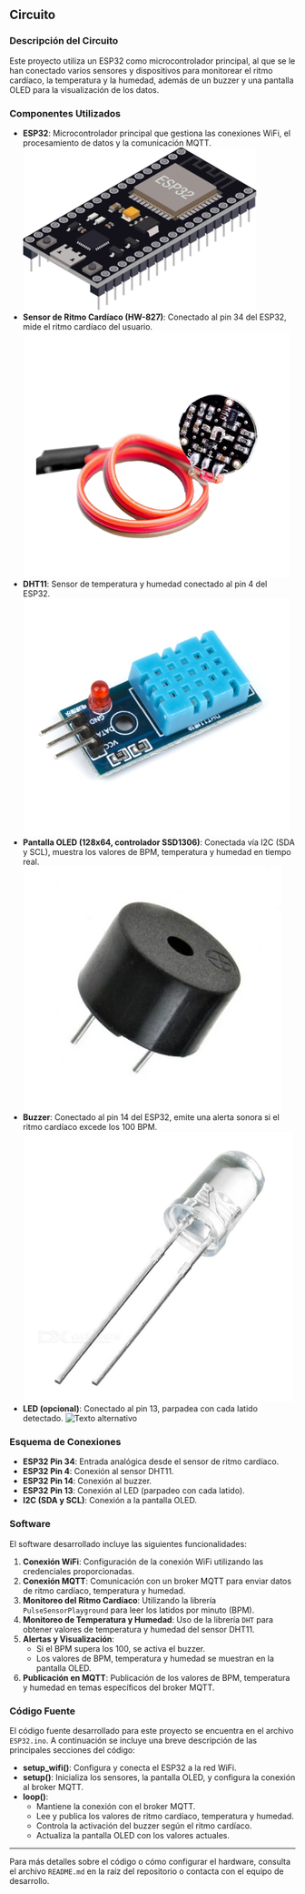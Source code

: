 ## Circuito

### Descripción del Circuito

Este proyecto utiliza un ESP32 como microcontrolador principal, al que se le han conectado varios sensores y dispositivos para monitorear el ritmo cardíaco, la temperatura y la humedad, además de un buzzer y una pantalla OLED para la visualización de los datos.

### Componentes Utilizados

- **ESP32**: Microcontrolador principal que gestiona las conexiones WiFi, el procesamiento de datos y la comunicación MQTT.
![Texto alternativo](images/imagen1.png)
- **Sensor de Ritmo Cardíaco (HW-827)**: Conectado al pin 34 del ESP32, mide el ritmo cardíaco del usuario.
![Texto alternativo](images/imagen2.png)
- **DHT11**: Sensor de temperatura y humedad conectado al pin 4 del ESP32.
![Texto alternativo](images/imagen3.png)
- **Pantalla OLED (128x64, controlador SSD1306)**: Conectada vía I2C (SDA y SCL), muestra los valores de BPM, temperatura y humedad en tiempo real.
![Texto alternativo](images/imagen4.png)
- **Buzzer**: Conectado al pin 14 del ESP32, emite una alerta sonora si el ritmo cardíaco excede los 100 BPM.
![Texto alternativo](images/imagen5.png)
- **LED (opcional)**: Conectado al pin 13, parpadea con cada latido detectado.
![Texto alternativo](images/imagen6.png)

### Esquema de Conexiones

- **ESP32 Pin 34**: Entrada analógica desde el sensor de ritmo cardíaco.
- **ESP32 Pin 4**: Conexión al sensor DHT11.
- **ESP32 Pin 14**: Conexión al buzzer.
- **ESP32 Pin 13**: Conexión al LED (parpadeo con cada latido).
- **I2C (SDA y SCL)**: Conexión a la pantalla OLED.

### Software

El software desarrollado incluye las siguientes funcionalidades:

1. **Conexión WiFi**: Configuración de la conexión WiFi utilizando las credenciales proporcionadas.
2. **Conexión MQTT**: Comunicación con un broker MQTT para enviar datos de ritmo cardíaco, temperatura y humedad.
3. **Monitoreo del Ritmo Cardíaco**: Utilizando la librería `PulseSensorPlayground` para leer los latidos por minuto (BPM).
4. **Monitoreo de Temperatura y Humedad**: Uso de la librería `DHT` para obtener valores de temperatura y humedad del sensor DHT11.
5. **Alertas y Visualización**: 
   - Si el BPM supera los 100, se activa el buzzer.
   - Los valores de BPM, temperatura y humedad se muestran en la pantalla OLED.
6. **Publicación en MQTT**: Publicación de los valores de BPM, temperatura y humedad en temas específicos del broker MQTT.

### Código Fuente

El código fuente desarrollado para este proyecto se encuentra en el archivo `ESP32.ino`. A continuación se incluye una breve descripción de las principales secciones del código:

- **setup_wifi()**: Configura y conecta el ESP32 a la red WiFi.
- **setup()**: Inicializa los sensores, la pantalla OLED, y configura la conexión al broker MQTT.
- **loop()**: 
  - Mantiene la conexión con el broker MQTT.
  - Lee y publica los valores de ritmo cardíaco, temperatura y humedad.
  - Controla la activación del buzzer según el ritmo cardíaco.
  - Actualiza la pantalla OLED con los valores actuales.

---

Para más detalles sobre el código o cómo configurar el hardware, consulta el archivo `README.md` en la raíz del repositorio o contacta con el equipo de desarrollo.
